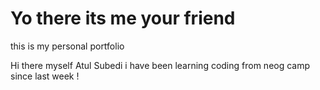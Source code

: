 # Yo there its me your friend


this is my personal portfolio


Hi there myself Atul Subedi i have been learning coding from neog camp since last week !

